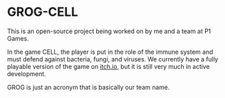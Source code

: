 # GROG-CELL
This is an open-source project being worked on by me and a team at P1 Games.

In the game CELL, the player is put in the role of the immune system and must defend against bacteria, fungi, and viruses.
We currently have a fully playable version of the game on [itch.io](https://wolfy411.itch.io/cell?secret=wd6cm82k6FiyGrGRf1KFTrRUKmg), but it is still very much in active development.

GROG is just an acronym that is basically our team name.

